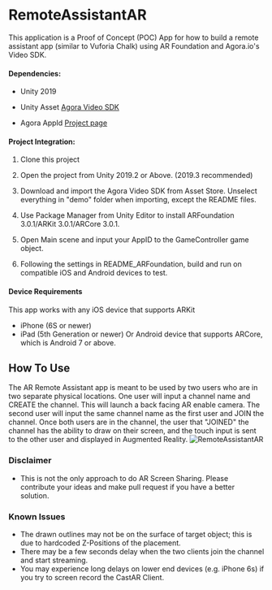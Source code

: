   

# RemoteAssistantAR

  This application is a Proof of Concept (POC) App for how to build a remote assistant app (similar to Vuforia Chalk) using AR Foundation and Agora.io's Video SDK.

  

#### Dependencies:

- Unity 2019

- Unity Asset [Agora Video SDK](https://assetstore.unity.com/packages/tools/video/agora-video-sdk-for-unity-134502)

- Agora AppId [Project page](https://console.agora.io/projects)

  

#### Project Integration:

1. Clone this project

2. Open the project from Unity 2019.2 or Above.  (2019.3 recommended)

3. Download and import the Agora Video SDK from Asset Store.  Unselect everything in "demo" folder when importing, except the README files.

4. Use Package Manager from Unity Editor to install ARFoundation 3.0.1/ARKit 3.0.1/ARCore 3.0.1.

5. Open Main scene and input your AppID to the GameController game object.

6. Following the settings in README_ARFoundation, build and run on compatible iOS and Android devices to test.

#### Device Requirements
This app works with any iOS device that supports ARKit 
- iPhone (6S or newer)
- iPad (5th Generation or newer)
Or Android device that supports ARCore, which is Android 7 or above.


## How To Use
The AR Remote Assistant app is meant to be used by two users who are in two separate physical locations. One user will input a channel name and CREATE the channel. This will launch a back facing AR enable camera. 
The second user will input the same channel name as the first user and JOIN the channel. Once both users are in the channel, the user that "JOINED" the channel has the ability to draw on their screen, and the touch input is sent to the other user and displayed in Augmented Reality.
![RemoteAssistantAR](https://user-images.githubusercontent.com/1261195/77468506-e3bf2e00-6dca-11ea-88fe-a82aa527f5a0.png)

### Disclaimer
- This is not the only approach to do AR Screen Sharing.  Please contribute your ideas and make pull request if you have a better solution.
### Known Issues
- The drawn outlines may not be on the surface of target object; this is due to hardcoded Z-Positions of the placement.  
- There may be a few seconds delay when the two clients join the channel and start streaming.
- You may experience long delays on lower end devices (e.g. iPhone 6s) if you try to screen record the CastAR Client. 
